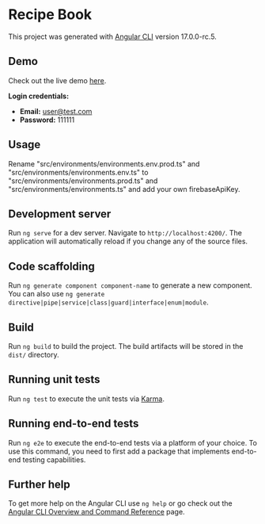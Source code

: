 # Recipe Book

This project was generated with [Angular CLI](https://github.com/angular/angular-cli) version 17.0.0-rc.5.

## Demo

Check out the live demo [here](https://ng-recipe-book-4db5e.web.app).

**Login credentials:**

- **Email:** user@test.com
- **Password:** 111111

## Usage

Rename "src/environments/environments.env.prod.ts" and "src/environments/environments.env.ts" to "src/environments/environments.prod.ts" and "src/environments/environments.ts" and add your own firebaseApiKey.

## Development server

Run `ng serve` for a dev server. Navigate to `http://localhost:4200/`. The application will automatically reload if you change any of the source files.

## Code scaffolding

Run `ng generate component component-name` to generate a new component. You can also use `ng generate directive|pipe|service|class|guard|interface|enum|module`.

## Build

Run `ng build` to build the project. The build artifacts will be stored in the `dist/` directory.

## Running unit tests

Run `ng test` to execute the unit tests via [Karma](https://karma-runner.github.io).

## Running end-to-end tests

Run `ng e2e` to execute the end-to-end tests via a platform of your choice. To use this command, you need to first add a package that implements end-to-end testing capabilities.

## Further help

To get more help on the Angular CLI use `ng help` or go check out the [Angular CLI Overview and Command Reference](https://angular.io/cli) page.
